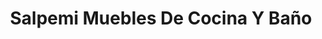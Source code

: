 ---
title: "Salpemi Muebles De Cocina Y Baño"
url: /torrent/salpemi-muebles-de-cocina-y-bano/
shop: Möbel
---